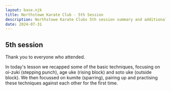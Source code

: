 ```yaml
---
layout: base.njk
title: Northstowe Karate Club - 5th Session
description: Northstowe Karate Clubs 5th session summary and additional information
date: 2024-07-31
---
```

## 5th session

Thank you to everyone who attended. 

In today's lesson we recapped some of the basic techniques, focusing on oi-zuki (stepping punch), age uke (rising block) and soto uke (outside block). We then focussed on kumite (sparring), pairing up and practising these techniques against each other for the first time.
